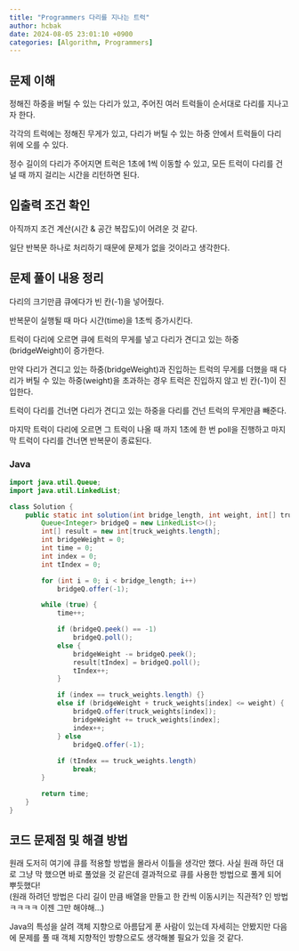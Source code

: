 ```yaml
---
title: "Programmers 다리를 지나는 트럭"
author: hcbak
date: 2024-08-05 23:01:10 +0900
categories: [Algorithm, Programmers]
---
```


## 문제 이해
정해진 하중을 버틸 수 있는 다리가 있고, 주어진 여러 트럭들이 순서대로 다리를 지나고자 한다.

각각의 트럭에는 정해진 무게가 있고, 다리가 버틸 수 있는 하중 안에서 트럭들이 다리 위에 오를 수 있다.

정수 길이의 다리가 주어지면 트럭은 1초에 1씩 이동할 수 있고, 모든 트럭이 다리를 건널 때 까지 걸리는 시간을 리턴하면 된다.

## 입출력 조건 확인
아직까지 조건 계산(시간 & 공간 복잡도)이 어려운 것 같다.

일단 반복문 하나로 처리하기 때문에 문제가 없을 것이라고 생각한다.

## 문제 풀이 내용 정리
다리의 크기만큼 큐에다가 빈 칸(-1)을 넣어줬다.

반복문이 실행될 때 마다 시간(time)을 1초씩 증가시킨다.

트럭이 다리에 오르면 큐에 트럭의 무게를 넣고 다리가 견디고 있는 하중(bridgeWeight)이 증가한다.

만약 다리가 견디고 있는 하중(bridgeWeight)과 진입하는 트럭의 무게를 더했을 때 다리가 버틸 수 있는 하중(weight)을 초과하는 경우 트럭은 진입하지 않고 빈 칸(-1)이 진입한다.

트럭이 다리를 건너면 다리가 견디고 있는 하중을 다리를 건넌 트럭의 무게만큼 빼준다.

마지막 트럭이 다리에 오르면 그 트럭이 나올 때 까지 1초에 한 번 poll을 진행하고 마지막 트럭이 다리를 건너면 반복문이 종료된다.

### Java
```java
import java.util.Queue;
import java.util.LinkedList;

class Solution {
    public static int solution(int bridge_length, int weight, int[] truck_weights) {
        Queue<Integer> bridgeQ = new LinkedList<>();
        int[] result = new int[truck_weights.length];
        int bridgeWeight = 0;
        int time = 0;
        int index = 0;
        int tIndex = 0;

        for (int i = 0; i < bridge_length; i++)
            bridgeQ.offer(-1);

        while (true) {
            time++;

            if (bridgeQ.peek() == -1)
                bridgeQ.poll();
            else {
                bridgeWeight -= bridgeQ.peek();
                result[tIndex] = bridgeQ.poll();
                tIndex++;
            }

            if (index == truck_weights.length) {}
            else if (bridgeWeight + truck_weights[index] <= weight) {
                bridgeQ.offer(truck_weights[index]);
                bridgeWeight += truck_weights[index];
                index++;
            } else
                bridgeQ.offer(-1);
            
            if (tIndex == truck_weights.length)
                break;
        }

        return time;
    }
}
```

## 코드 문제점 및 해결 방법
원래 도저히 여기에 큐를 적용할 방법을 몰라서 이틀을 생각만 했다. 사실 원래 하던 대로 그냥 막 했으면 바로 풀었을 것 같은데 결과적으로 큐를 사용한 방법으로 풀게 되어 뿌듯했다!  
(원래 하려던 방법은 다리 길이 만큼 배열을 만들고 한 칸씩 이동시키는 직관적? 인 방법 ㅋㅋㅋㅋ 이젠 그만 해야해...)

Java의 특성을 살려 객체 지향으로 아름답게 푼 사람이 있는데 자세히는 안봤지만 다음에 문제를 풀 때 객체 지향적인 방향으로도 생각해볼 필요가 있을 것 같다.
